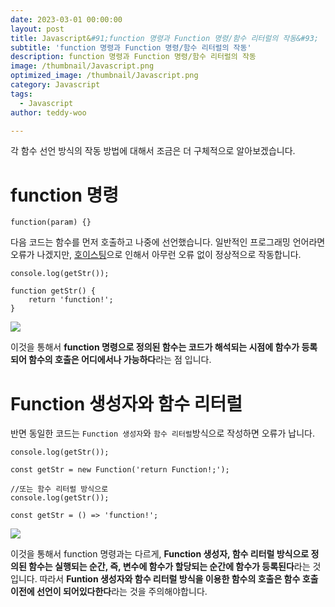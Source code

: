 ```yaml
---
date: 2023-03-01 00:00:00
layout: post
title: Javascript&#91;function 명령과 Function 명령/함수 리터럴의 작동&#93; 
subtitle: 'function 명령과 Function 명령/함수 리터럴의 작동'
description: function 명령과 Function 명령/함수 리터럴의 작동
image: /thumbnail/Javascript.png
optimized_image: /thumbnail/Javascript.png
category: Javascript
tags:
  - Javascript
author: teddy-woo

---
```


각 함수 선언 방식의 작동 방법에 대해서 조금은 더 구체적으로 알아보겠습니다.

# function 명령

```
function(param) {}
```

다음 코드는 함수를 먼저 호출하고 나중에 선언했습니다. 일반적인 프로그래밍 언어라면 오류가 나겠지만, [호이스팅](https://velog.io/@bami/Javascript-%ED%98%B8%EC%9D%B4%EC%8A%A4%ED%8C%85)으로 인해서 아무런 오류 없이 정상적으로 작동합니다.

```
console.log(getStr());

function getStr() {
    return 'function!';
}
```

![](https://velog.velcdn.com/images%2Fbami%2Fpost%2Fc90fce2f-9035-4835-b7c5-345cf4299c56%2Fimage.png)

이것을 통해서 **function 명령으로 정의된 함수는 코드가 해석되는 시점에 함수가 등록되어 함수의 호출은 어디에서나 가능하다**라는 점 입니다.

# Function 생성자와 함수 리터럴

반면 동일한 코드는 `Function 생성자`와 `함수 리터럴`방식으로 작성하면 오류가 납니다.

```
console.log(getStr());

const getStr = new Function('return Function!;');

//또는 함수 리터럴 방식으로
console.log(getStr());

const getStr = () => 'function!';
```

![](https://velog.velcdn.com/images%2Fbami%2Fpost%2F7901c485-9b68-4957-b9f5-5ab501b68115%2Fimage.png)

이것을 통해서 function 명령과는 다르게, **Function 생성자, 함수 리터럴 방식으로 정의된 함수는 실행되는 순간, 즉, 변수에 함수가 할당되는 순간에 함수가 등록된다**라는 것 입니다. 따라서 **Funtion 생성자와 함수 리터럴 방식을 이용한 함수의 호출은 함수 호출 이전에 선언이 되어있다한다**라는 것을 주의해야합니다.